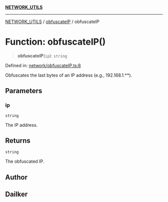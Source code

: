 [**NETWORK_UTILS**](../../README.md)

***

[NETWORK_UTILS](../../README.md) / [obfuscateIP](../README.md) / obfuscateIP

# Function: obfuscateIP()

> **obfuscateIP**(`ip`): `string`

Defined in: [network/obfuscateIP.ts:8](https://github.com/dailker/everyutil/blob/26e2bb73429918cf0d08899e9efd90b82a42c92e/src/network/obfuscateIP.ts#L8)

Obfuscates the last bytes of an IP address (e.g., 192.168.1.**).

## Parameters

### ip

`string`

The IP address.

## Returns

`string`

The obfuscated IP.

## Author

## Dailker
